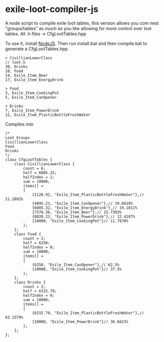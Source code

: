 # exile-loot-compiler-js
A node script to compile exile loot tables, this version allows you com nest "groups/tables" as much as you like allowing for more control over loot tables.
All .h files -> CfgLootTables.hpp

To use it, install [NodeJS](https://nodejs.org/en/).
Then run install.bat and then compile.bat to generate a CfgLootTables.hpp

```
> CivillianLowerClass
// loot.h
30, Drinks
28, Food
14, Exile_Item_Beer
17, Exile_Item_EnergyDrink

> Food
3, Exile_Item_CookingPot
5, Exile_Item_CanOpener

> Drinks
7, Exile_Item_PowerDrink
12, Exile_Item_PlasticBottleFreshWater

```
Compiles into
```
/*
Loot Groups
CivillianLowerClass
Food
Drinks
*/
class CfgLootTables {
	class CivillianLowerClass {
		count = 6;
		half = 6005.32;
		halfIndex = 2;
		sum = 10000;
		items[] = 
		{
			{2128.92, "Exile_Item_PlasticBottleFreshWater"},// 21.2892%
			{4095.21, "Exile_Item_CanOpener"},// 19.6629%
			{6005.32, "Exile_Item_EnergyDrink"},// 19.1011%
			{7578.36, "Exile_Item_Beer"},// 15.7303%
			{8820.22, "Exile_Item_PowerDrink"},// 12.4187%
			{10000, "Exile_Item_CookingPot"}// 11.7978% 
		};
	};
	class Food {
		count = 2;
		half = 6250;
		halfIndex = 0;
		sum = 10000;
		items[] = 
		{
			{6250, "Exile_Item_CanOpener"},// 62.5%
			{10000, "Exile_Item_CookingPot"}// 37.5% 
		};
	};
	class Drinks {
		count = 2;
		half = 6315.79;
		halfIndex = 0;
		sum = 10000;
		items[] = 
		{
			{6315.79, "Exile_Item_PlasticBottleFreshWater"},// 63.1579%
			{10000, "Exile_Item_PowerDrink"}// 36.8421% 
		};
	};
};
```